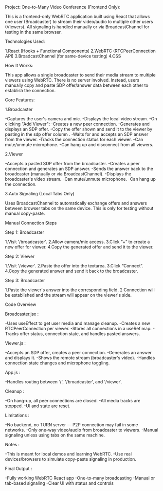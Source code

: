 Project: One-to-Many Video Conference (Frontend Only):

This is a frontend-only WebRTC application built using React that allows one user (Broadcaster) to stream their video/audio to multiple other users (Viewers). All signaling is handled manually or via BroadcastChannel for testing in the same browser.

Technologies Used:

1.React (Hooks + Functional Components)
2.WebRTC (RTCPeerConnection API)
3.BroadcastChannel (for same-device testing)
4.CSS

How It Works:

This app allows a single broadcaster to send their media stream to multiple viewers using WebRTC. There is no server involved. Instead, users manually copy and paste SDP offer/answer data between each other to establish the connection.

Core Features:

1.Broadcaster

-Captures the user's camera and mic.
-Displays the local video stream.
-On clicking "Add Viewer":
  -Creates a new peer connection.
  -Generates and displays an SDP offer.
  -Copy the offer shown and send it to the viewer by pasting in the sdp offer column .
-Waits for and accepts an SDP answer from the viewer.
-Tracks the connection status for each viewer.
-Can mute/unmute microphone.
-Can hang up and disconnect from all viewers.

2.Viewer

-Accepts a pasted SDP offer from the broadcaster.
-Creates a peer connection and generates an SDP answer.
-Sends the answer back to the broadcaster (manually or via BroadcastChannel).
-Displays the broadcaster's video stream.
-Can mute/unmute microphone.
-Can hang up the connection.

3.Auto Signaling (Local Tabs Only)

Uses BroadcastChannel to automatically exchange offers and answers between browser tabs on the same device. This is only for testing without manual copy-paste.

Manual Connection Steps

Step 1: Broadcaster

1.Visit '/broadcaster'.
2.Allow camera/mic access.
3.Click “+” to create a new offer for viewer.
4.Copy the generated offer and send it to the viewer.

Step 2: Viewer

1.Visit '/viewer'.
2.Paste the offer into the textarea.
3.Click “Connect”.
4.Copy the generated answer and send it back to the broadcaster.

Step 3: Broadcaster

1.Paste the viewer's answer into the corresponding field.
2 Connection will be established and the stream will appear on the viewer's side.

Code Overview

Broadcaster.jsx :

-Uses useEffect to get user media and manage cleanup.
-Creates a new RTCPeerConnection per viewer.
-Stores all connections in a useRef map.
-Tracks offer status, connection state, and handles pasted answers.

Viewer.js :

-Accepts an SDP offer, creates a peer connection.
-Generates an answer and displays it.
-Shows the remote stream (broadcaster's video).
-Handles connection state changes and microphone toggling.

App.js :

-Handles routing between '/', '/broadcaster', and '/viewer'.

Cleanup :

-On hang-up, all peer connections are closed.
-All media tracks are stopped.
-UI and state are reset.

Limitations :

-No backend, no TURN server — P2P connection may fail in some networks.
-Only one-way video/audio from broadcaster to viewers.
-Manual signaling unless using tabs on the same machine.

Notes :

-This is meant for local demos and learning WebRTC.
-Use real devices/browsers to simulate copy-paste signaling in production.

Final Output :

-Fully working WebRTC React app
-One-to-many broadcasting
-Manual or tab-based signaling
-Clear UI with status and controls




